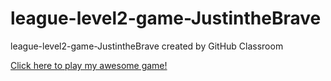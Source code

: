 # league-level2-game-JustintheBrave
league-level2-game-JustintheBrave created by GitHub Classroom

<a href="https://github.com/League-level2-student/league-level2-game-JustintheBrave/blob/master/Pong.jar?raw=true">Click here to play my awesome game!</a>
